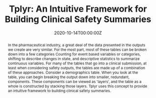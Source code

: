 ---
title: 'Tplyr: An Intuitive Framework for Building Clinical Safety Summaries'
authors:
- Mike Stackhouse
date: '2020-10-14T00:00:00Z'

# Schedule page publish date (NOT proceeding's date).
publishDate: '20001-01-01T00:00:00Z'

# proceeding type.
# Legend: 0 = Uncategorized; 1 = Talk, 2 = Keynote, 3 = Workshop
# To add more update publications_types.toml and en.yaml
publication_types: ['1']
publication_type_description: Talk

# proceeding name and optional abbreviated proceeding name.
publication: Presented at 2020 Conference
publication_short: Presented at 2020 Conference

abstract: In the pharmaceutical industry, a great deal of the data presented in the outputs we create are very similar. For the most part, most of these tables can be broken down into a few categories Counting for event based variables or categories, shifting to describe changes in state, and descriptive statistics to summarize continuous variables. For many of the tables that go into a clinical submission, at least when considering safety outputs, the tables are made up of a combination of these approaches. Consider a demographics table. When you look at the table, you can begin breaking the output down into smaller, redundant, components. These components can be viewed as 'layers', and the table as a whole is constructed by stacking those layers. Tplyr uses this concept to provide an intuitive framework to building clinical safety summaries.

tags:
- Rstudio
featured: false

links:
url_slides: 'https://github.com/rinpharma/2020_presentations/tree/master/talks_folder/2020-Stackhouse-Tplyr.pptx'
url_video: 'https://youtu.be/bWmfrew7bPk'

---